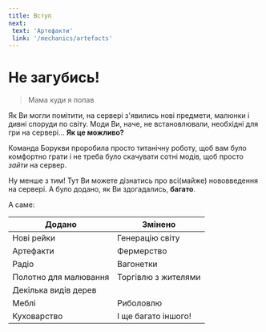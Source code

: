 ```yaml
---
title: Вступ
next:
 text: 'Артефакти'
 link: '/mechanics/artefacts'
---
```


#  Не загубись! 
> Мама куди я попав

Як Ви могли помітити, на сервері з'явились нові предмети, малюнки і дивні споруди по світу. Моди Ви, наче, не встановлювали, необхідні для гри на сервері... **Як це можливо?**

Команда Борукви проробила просто титанічну роботу, щоб вам було комфортно грати і не треба було скачувати сотні модів, щоб просто *зайти* на сервер.

Ну менше з тим! Тут Ви можете дізнатись про всі(майже) нововведення на сервері. А було додано, як Ви здогадались, **багато**. 

А саме:


| Додано | Змінено |
| ----------- | ----------- |
| Нові рейки | Генерацію світу |
| Артефакти | Фермерство |           
| Радіо | Вагонетки |
| Полотно для малювання | Торгівлю з жителями| 
| Декілька видів дерев | |
| Меблі | Риболовлю |
| Куховарство | І ще багато іншого!|

<!--як його по центрі зробити? + можна зробити як кайфове фото з всіма нововеденнями(потім займусь)-->
